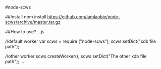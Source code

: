 #node-scws

##Install 
npm install https://github.com/iamlaobie/node-scws/archive/master.tar.gz

##How to use?
...js

//default worker
var scws = require ("node-scws");
scws.setDict("xdb file path");

//other worker
scws.createWorker();
scws.setDict("The other xdb file path");
...
